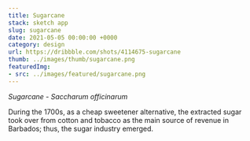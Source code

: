 ```yaml
---
title: Sugarcane
stack: sketch app
slug: sugarcane
date: 2021-05-05 00:00:00 +0000
category: design
url: https://dribbble.com/shots/4114675-sugarcane
thumb: ../images/thumb/sugarcane.png
featuredImg:
- src: ../images/featured/sugarcane.png
---
```


*Sugarcane - Saccharum officinarum*

During the 1700s, as a cheap sweetener alternative, the extracted sugar took over from cotton and tobacco as the main source of revenue in Barbados; thus, the sugar industry emerged.